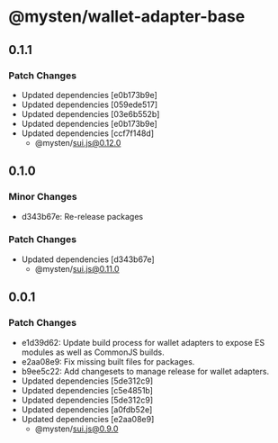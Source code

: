 # @mysten/wallet-adapter-base

## 0.1.1

### Patch Changes

- Updated dependencies [e0b173b9e]
- Updated dependencies [059ede517]
- Updated dependencies [03e6b552b]
- Updated dependencies [e0b173b9e]
- Updated dependencies [ccf7f148d]
  - @mysten/sui.js@0.12.0

## 0.1.0

### Minor Changes

- d343b67e: Re-release packages

### Patch Changes

- Updated dependencies [d343b67e]
  - @mysten/sui.js@0.11.0

## 0.0.1

### Patch Changes

- e1d39d62: Update build process for wallet adapters to expose ES modules as well as CommonJS builds.
- e2aa08e9: Fix missing built files for packages.
- b9ee5c22: Add changesets to manage release for wallet adapters.
- Updated dependencies [5de312c9]
- Updated dependencies [c5e4851b]
- Updated dependencies [5de312c9]
- Updated dependencies [a0fdb52e]
- Updated dependencies [e2aa08e9]
  - @mysten/sui.js@0.9.0

